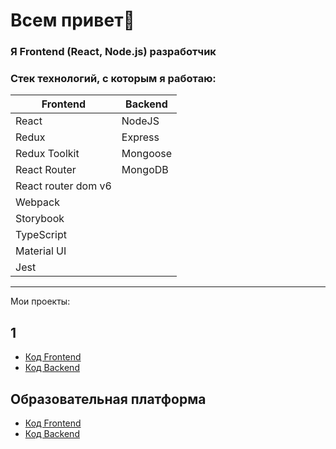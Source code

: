 # Всем привет👋

### Я Frontend (React, Node.js) разработчик

### Стек технологий, с которым я работаю:

| Frontend      | Backend  |
| ------------- | -------- |
| React         | NodeJS   |
| Redux         | Express  |
| Redux Toolkit | Mongoose |
| React Router  | MongoDB  |
| React router dom v6
| Webpack
| Storybook
| TypeScript
| Material UI
| Jest


---------------------------------------


 Мои проекты:

## 1
- [Код Frontend](https://github.com/Isa-02/medicPro-frontend)
- [Код Backend](https://github.com/Isa-02/medicPro-backend)

## Образовательная платформа
- [Код Frontend](https://github.com/Isa-02/Ilma-skill-frontend)
- [Код Backend](https://github.com/Isa-02/ilma-skill-backend)

